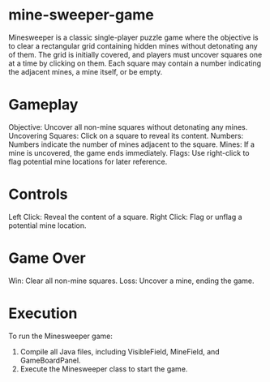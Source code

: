 # mine-sweeper-game
Minesweeper is a classic single-player puzzle game where the objective is to clear a rectangular grid containing hidden mines without detonating any of them. The grid is initially covered, and players must uncover squares one at a time by clicking on them. Each square may contain a number indicating the adjacent mines, a mine itself, or be empty.

# Gameplay
Objective: Uncover all non-mine squares without detonating any mines.<br>
Uncovering Squares: Click on a square to reveal its content.
Numbers: Numbers indicate the number of mines adjacent to the square.
Mines: If a mine is uncovered, the game ends immediately.
Flags: Use right-click to flag potential mine locations for later reference.

# Controls
Left Click: Reveal the content of a square.
Right Click: Flag or unflag a potential mine location.
# Game Over
Win: Clear all non-mine squares.
Loss: Uncover a mine, ending the game.

# Execution
To run the Minesweeper game:
1. Compile all Java files, including VisibleField, MineField, and GameBoardPanel.
2. Execute the Minesweeper class to start the game.
